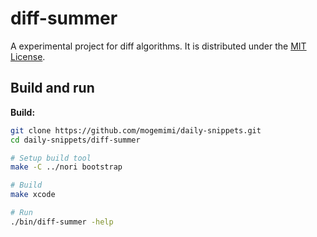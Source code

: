 # diff-summer

A experimental project for diff algorithms.
It is distributed under the [MIT License](https://opensource.org/licenses/MIT).

## Build and run

**Build:**

```sh
git clone https://github.com/mogemimi/daily-snippets.git
cd daily-snippets/diff-summer

# Setup build tool
make -C ../nori bootstrap

# Build
make xcode

# Run
./bin/diff-summer -help
```
